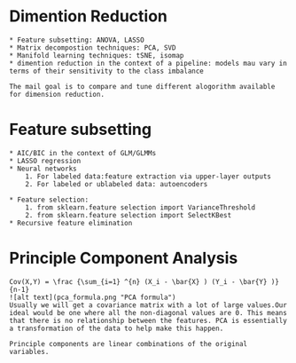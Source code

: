 # Dimention Reduction
	* Feature subsetting: ANOVA, LASSO
	* Matrix decompostion techniques: PCA, SVD
	* Manifold learning techniques: tSNE, isomap
	* dimention reduction in the context of a pipeline: models mau vary in terms of their sensitivity to the class imbalance

	The mail goal is to compare and tune different alogorithm available for dimension reduction.


# Feature subsetting
	* AIC/BIC in the context of GLM/GLMMs
	* LASSO regression
	* Neural networks
		1. For labeled data:feature extraction via upper-layer outputs
		2. For labeled or ublabeled data: autoencoders

	* Feature selection:
		1. from sklearn.feature selection import VarianceThreshold
		2. from sklearn.feature selection import SelectKBest
	* Recursive feature elimination


# Principle Component Analysis
	Cov(X,Y) = \frac {\sum_{i=1} ^{n} (X_i - \bar{X} ) (Y_i - \bar{Y} )} {n-1}
	![alt text](pca_formula.png "PCA formula")
	Usually we will get a covariance matrix with a lot of large values.Our ideal would be one where all the non-diagonal values are 0. This means that there is no relationship between the features. PCA is essentially a transformation of the data to help make this happen.

	Principle components are linear combinations of the original variables.
	